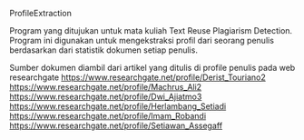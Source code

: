 ProfileExtraction

Program yang ditujukan untuk mata kuliah Text Reuse Plagiarism Detection. Program ini digunakan untuk mengekstraksi profil dari seorang penulis berdasarkan dari statistik dokumen setiap penulis.

Sumber dokumen diambil dari artikel yang ditulis di profile penulis pada web researchgate
https://www.researchgate.net/profile/Derist_Touriano2
https://www.researchgate.net/profile/Machrus_Ali2
https://www.researchgate.net/profile/Dwi_Ajiatmo3
https://www.researchgate.net/profile/Herlambang_Setiadi
https://www.researchgate.net/profile/Imam_Robandi
https://www.researchgate.net/profile/Setiawan_Assegaff


